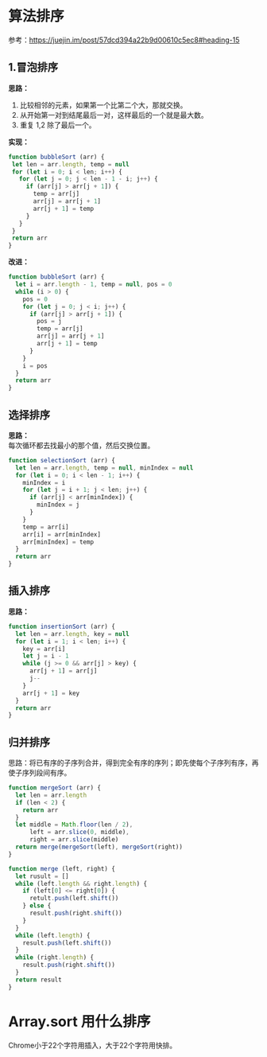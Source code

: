 # 算法排序
参考：https://juejin.im/post/57dcd394a22b9d00610c5ec8#heading-15

## 1.冒泡排序
**思路：**  
1. 比较相邻的元素，如果第一个比第二个大，那就交换。
2. 从开始第一对到结尾最后一对，这样最后的一个就是最大数。
3. 重复 1,2 除了最后一个。

**实现：**  
```js
function bubbleSort (arr) {
 let len = arr.length, temp = null
 for (let i = 0; i < len; i++) {
   for (let j = 0; j < len - 1 - i; j++) {
     if (arr[j] > arr[j + 1]) {
       temp = arr[j]
       arr[j] = arr[j + 1]
       arr[j + 1] = temp
     }
   }
 }
 return arr
}
```

**改进：**  
```js
function bubbleSort (arr) {
  let i = arr.length - 1, temp = null, pos = 0
  while (i > 0) {
    pos = 0
    for (let j = 0; j < i; j++) {
      if (arr[j] > arr[j + 1]) {
        pos = j
        temp = arr[j]
        arr[j] = arr[j + 1]
        arr[j + 1] = temp
      }
    }
    i = pos
  }
  return arr
}
```

## 选择排序
**思路：**  
每次循环都去找最小的那个值，然后交换位置。

```js
function selectionSort (arr) {
  let len = arr.length, temp = null, minIndex = null
  for (let i = 0; i < len - 1; i++) {
    minIndex = i
    for (let j = i + 1; j < len; j++) {
      if (arr[j] < arr[minIndex]) {
        minIndex = j 
      }
    }
    temp = arr[i]
    arr[i] = arr[minIndex]
    arr[minIndex] = temp
  }
  return arr
}
```

## 插入排序
**思路：**  

```js
function insertionSort (arr) {
  let len = arr.length, key = null
  for (let i = 1; i < len; i++) {
    key = arr[i]
    let j = i - 1
    while (j >= 0 && arr[j] > key) {
      arr[j + 1] = arr[j]
      j--
    }
    arr[j + 1] = key
  }
  return arr
}
```


## 归并排序
思路：将已有序的子序列合并，得到完全有序的序列；即先使每个子序列有序，再使子序列段间有序。

```js
function mergeSort (arr) {
  let len = arr.length
  if (len < 2) {
    return arr
  }
  let middle = Math.floor(len / 2),
      left = arr.slice(0, middle),
      right = arr.slice(middle)
  return merge(mergeSort(left), mergeSort(right))
}

function merge (left, right) {
  let rusult = []
  while (left.length && right.length) {
    if (left[0] <= right[0]) {
      retult.push(left.shift())
    } else {
      result.push(right.shift())
    }
  }
  while (left.length) {
    result.push(left.shift())
  }
  while (right.length) {
    result.push(right.shift())
  }
  return result
}
```






# Array.sort 用什么排序
Chrome小于22个字符用插入，大于22个字符用快排。